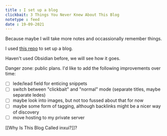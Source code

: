 ```yaml
---
title : I set up a blog
clickbait: 3 Things You Never Knew About This Blog
notetype : feed
date : 19-09-2021
---
```

Because maybe I will take more notes and occassionally remember things.

I used [this repo](https://github.com/Jekyll-Garden/jekyll-garden.github.io) to set up a blog.

Haven't used Obsidian before, we will see how it goes.

Danger zone: public plans. I'd like to add the following improvements over time:
- [ ] lede/lead field for enticing snippets
- [ ] switch between "clickbait" and "normal" mode (separate titles, maybe separate ledes)
- [ ] maybe look into images, but not too fussed about that for now
- [ ] maybe some form of tagging, although backlinks might be a nicer way of discovery
- [ ] move hosting to my private server

[[Why Is This Blog Called inxui?]]?